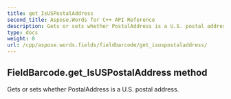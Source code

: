 ```yaml
---
title: get_IsUSPostalAddress
second_title: Aspose.Words for C++ API Reference
description: Gets or sets whether PostalAddress is a U.S. postal address. 
type: docs
weight: 0
url: /cpp/aspose.words.fields/fieldbarcode/get_isuspostaladdress/
---
```

## FieldBarcode.get_IsUSPostalAddress method


Gets or sets whether PostalAddress is a U.S. postal address. 

